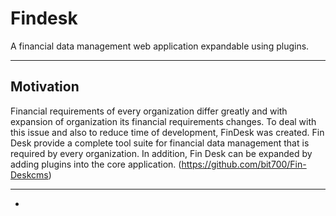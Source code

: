 # Findesk
A financial data management web application expandable using plugins.
___
## Motivation
Financial requirements of every organization differ greatly and with expansion of organization its 
financial requirements changes. To deal with this issue and also to reduce time of development, FinDesk
was created. Fin Desk provide a complete tool suite for financial data management
that is required by every organization. In addition, Fin Desk can be expanded by adding
plugins into the core application. (https://github.com/bit700/Fin-Deskcms)

___


- 